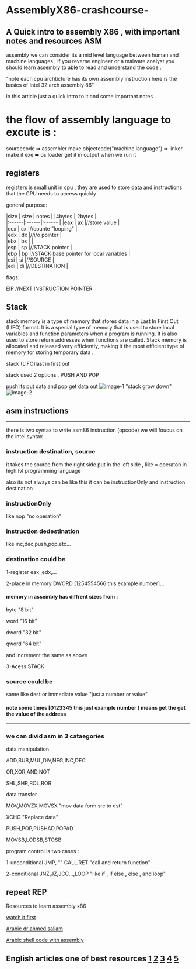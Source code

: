 # AssemblyX86-crashcourse-
A Quick intro to assembly X86 , with important notes and resources
ASM
--------------------------------------
assembly we can consider its a mid level language between human and machine languages , if you reverse engineer or a malware analyst you should learn assembly to able to read and understand the code .

"note each cpu archticture has its own assembly instruction here is the basics of Intel 32 arch assembly 86"

in this article just a quick intro to it and some important notes .

# the flow of assembly language to excute is : 
sourcecode ➡ assembler make objectcode("machine language") ➡ linker make it exe ➡ os loader get it in output when we run it

## registers
registers is small unit in cpu , they are used to store data and instructions that the CPU needs to access quickly

general purpose:

|size   | size  | notes                                   |
|4bytes | 2bytes                                          |  
|:------|:------|:------                                  | 
|eax    | ax    |//store value                            |    
|ecx    | cx    |//counte "looping"                       |    
|edx    | dx    |//i/o pointer                            |   
|ebx    | bx    |                                         |    
|esp    | sp    |//STACK pointer                          |    
|ebp    | bp    |//STACK base pointer for local variables |                          
|esi    | si    |//SOURCE                                 |   
|edi    | di    |//DESTINATION                            |    

flags:

EIP //NEXT INSTRUCTION POINTER     

## Stack 
stack memory is a type of memory that stores data in a Last In First Out (LIFO) format. It is a special type of memory that is used to store local variables and function parameters when a program is running. It is also used to store return addresses when functions are called. Stack memory is allocated and released very efficiently, making it the most efficient type of memory for storing temporary data .

stack (LIFO)last in first out 

stack used 2 options , PUSH AND POP

push its put data and pop  get data out
![image-1](https://media.geeksforgeeks.org/wp-content/cdn-uploads/20221219100314/stack.drawio2.png) 
"stack grow down"
![image-2](https://www.secpod.com/blog/wp-content/uploads/2013/12/Untitled123.png) 

## asm instructions
----------------
there is two syntax to write asm86 instruction (opcode) we will foucus on the intel syntax
### instruction destination, source
it takes the source from the right side put in the left side , like = operaton in high lvl programming language

also its not always can be like this it can be instructionOnly  and instruction destination

### instructionOnly
like nop "no operation"

### instruction dedestination   
like inc,dec,push,pop,etc...      

### destination could be
1-register eax ,edx,... 

2-place in memory DWORD [1254554566 this example number]...

#### memory in assembly has diffrent sizes from :
byte "8 bit" 

word "16 bit"

dword "32 bit" 

qword "64 bit" 

and increment the same as above

3-Acess STACK

### source could be
same like dest
or immediate value "just a number or value"

#### note some times [0123345 this just example number ] means get the get the value of the address
----------------------------------------------------------------
### we can divid asm in 3 cataegories

data manipulation

ADD,SUB,MUL,DIV,NEG,INC,DEC

OR,XOR,AND,NOT

SHL,SHR,ROL,ROR

data transfer

MOV,MOVZX,MOVSX "mov data form src to dst"

XCHG "Replace data"

PUSH,POP,PUSHAD,POPAD 

MOVSB,LODSB,STOSB

program control is two cases :

1-unconditional 
JMP, ""
CALL,RET "call and return function"

2-conditional
JNZ,JZ,JCC...,LOOP "like if , if else , else , and loop"

repeat
REP
----------------------------------------------------------------
Resources to learn assembly x86

[watch it first](https://www.youtube.com/watch?v=75gBFiFtAb8)

[Arabic dr ahmed sallam](https://www.youtube.com/playlist?list=PLMm8EjqH1EFVodghdDWaAuHkHqj-nJ0bN)

[Arabic shell code with assembly](https://www.youtube.com/playlist?list=PLiF9Gb9oy4n4v8cidEJ1izE2L9wrgnkKU)

English articles one of best resources
[1](https://revers.engineering/applied-re-basic-architecture/)
[2](https://revers.engineering/applied-re-the-stack/)
[3](https://revers.engineering/applied-re-exceptions/)
[4](https://revers.engineering/applied-re-accelerated-assembly-p1/)
[5](https://revers.engineering/applied-re-accelerated-assembly-p2/)
----------------------------------------------------------------
